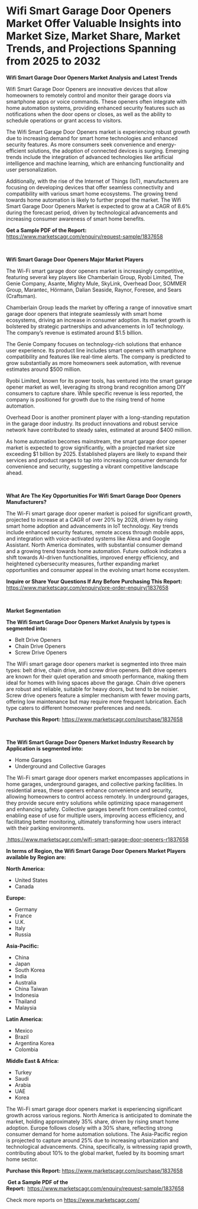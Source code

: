 <p><h1>Wifi Smart Garage Door Openers Market Offer Valuable Insights into Market Size, Market Share, Market Trends, and Projections Spanning from 2025 to 2032</h1></p><p><strong>Wifi Smart Garage Door Openers Market Analysis and Latest Trends</strong></p>
<p><p>Wifi Smart Garage Door Openers are innovative devices that allow homeowners to remotely control and monitor their garage doors via smartphone apps or voice commands. These openers often integrate with home automation systems, providing enhanced security features such as notifications when the door opens or closes, as well as the ability to schedule operations or grant access to visitors.</p><p>The Wifi Smart Garage Door Openers market is experiencing robust growth due to increasing demand for smart home technologies and enhanced security features. As more consumers seek convenience and energy-efficient solutions, the adoption of connected devices is surging. Emerging trends include the integration of advanced technologies like artificial intelligence and machine learning, which are enhancing functionality and user personalization.</p><p>Additionally, with the rise of the Internet of Things (IoT), manufacturers are focusing on developing devices that offer seamless connectivity and compatibility with various smart home ecosystems. The growing trend towards home automation is likely to further propel the market. The Wifi Smart Garage Door Openers Market is expected to grow at a CAGR of 8.6% during the forecast period, driven by technological advancements and increasing consumer awareness of smart home benefits.</p></p>
<p><strong>Get a Sample PDF of the Report:&nbsp;</strong> <a href="https://www.marketscagr.com/enquiry/request-sample/1837658?utm_campaign=2097&utm_medium=2&utm_source=Github&utm_content=ia&utm_term=28022025&utm_id=wifi-smart-garage-door-openers">https://www.marketscagr.com/enquiry/request-sample/1837658</a></p>
<p>&nbsp;</p>
<p><strong>Wifi Smart Garage Door Openers Major Market Players</strong></p>
<p><p>The Wi-Fi smart garage door openers market is increasingly competitive, featuring several key players like Chamberlain Group, Ryobi Limited, The Genie Company, Asante, Mighty Mule, SkyLink, Overhead Door, SOMMER Group, Marantec, Hörmann, Dalian Seaside, Raynor, Foresee, and Sears (Craftsman). </p><p>Chamberlain Group leads the market by offering a range of innovative smart garage door openers that integrate seamlessly with smart home ecosystems, driving an increase in consumer adoption. Its market growth is bolstered by strategic partnerships and advancements in IoT technology. The company’s revenue is estimated around $1.5 billion.</p><p>The Genie Company focuses on technology-rich solutions that enhance user experience. Its product line includes smart openers with smartphone compatibility and features like real-time alerts. The company is predicted to grow substantially as more homeowners seek automation, with revenue estimates around $500 million.</p><p>Ryobi Limited, known for its power tools, has ventured into the smart garage opener market as well, leveraging its strong brand recognition among DIY consumers to capture share. While specific revenue is less reported, the company is positioned for growth due to the rising trend of home automation.</p><p>Overhead Door is another prominent player with a long-standing reputation in the garage door industry. Its product innovations and robust service network have contributed to steady sales, estimated at around $400 million. </p><p>As home automation becomes mainstream, the smart garage door opener market is expected to grow significantly, with a projected market size exceeding $1 billion by 2025. Established players are likely to expand their services and product ranges to tap into increasing consumer demands for convenience and security, suggesting a vibrant competitive landscape ahead.</p></p>
<p>&nbsp;</p>
<p><strong>What Are The Key Opportunities For Wifi Smart Garage Door Openers Manufacturers?</strong></p>
<p><p>The Wi-Fi smart garage door opener market is poised for significant growth, projected to increase at a CAGR of over 20% by 2028, driven by rising smart home adoption and advancements in IoT technology. Key trends include enhanced security features, remote access through mobile apps, and integration with voice-activated systems like Alexa and Google Assistant. North America dominates, with substantial consumer demand and a growing trend towards home automation. Future outlook indicates a shift towards AI-driven functionalities, improved energy efficiency, and heightened cybersecurity measures, further expanding market opportunities and consumer appeal in the evolving smart home ecosystem.</p></p>
<p><strong>Inquire or Share Your Questions If Any Before Purchasing This Report:</strong> <a href="https://www.marketscagr.com/enquiry/pre-order-enquiry/1837658?utm_campaign=2097&utm_medium=2&utm_source=Github&utm_content=ia&utm_term=28022025&utm_id=wifi-smart-garage-door-openers">https://www.marketscagr.com/enquiry/pre-order-enquiry/1837658</a></p>
<p>&nbsp;</p>
<p><strong>Market Segmentation</strong></p>
<p><strong>The Wifi Smart Garage Door Openers Market Analysis by types is segmented into:</strong></p>
<p><ul><li>Belt Drive Openers</li><li>Chain Drive Openers</li><li>Screw Drive Openers</li></ul></p>
<p><p>The WiFi smart garage door openers market is segmented into three main types: belt drive, chain drive, and screw drive openers. Belt drive openers are known for their quiet operation and smooth performance, making them ideal for homes with living spaces above the garage. Chain drive openers are robust and reliable, suitable for heavy doors, but tend to be noisier. Screw drive openers feature a simpler mechanism with fewer moving parts, offering low maintenance but may require more frequent lubrication. Each type caters to different homeowner preferences and needs.</p></p>
<p><strong>Purchase this Report:&nbsp;</strong><a href="https://www.marketscagr.com/purchase/1837658?utm_campaign=2097&utm_medium=2&utm_source=Github&utm_content=ia&utm_term=28022025&utm_id=wifi-smart-garage-door-openers">https://www.marketscagr.com/purchase/1837658</a></p>
<p>&nbsp;</p>
<p><strong>The Wifi Smart Garage Door Openers Market Industry Research by Application is segmented into:</strong></p>
<p><ul><li>Home Garages</li><li>Underground and Collective Garages</li></ul></p>
<p><p>The Wi-Fi smart garage door openers market encompasses applications in home garages, underground garages, and collective parking facilities. In residential areas, these openers enhance convenience and security, allowing homeowners to control access remotely. In underground garages, they provide secure entry solutions while optimizing space management and enhancing safety. Collective garages benefit from centralized control, enabling ease of use for multiple users, improving access efficiency, and facilitating better monitoring, ultimately transforming how users interact with their parking environments.</p></p>
<p><a href="https://www.marketscagr.com/wifi-smart-garage-door-openers-r1837658?utm_campaign=2097&utm_medium=2&utm_source=Github&utm_content=ia&utm_term=28022025&utm_id=wifi-smart-garage-door-openers">&nbsp;https://www.marketscagr.com/wifi-smart-garage-door-openers-r1837658</a></p>
<p><strong>In terms of Region, the Wifi Smart Garage Door Openers Market Players available by Region are:</strong></p>
<p>
    <p> <strong> North America: </strong>
        <ul>
            <li>United States</li>
            <li>Canada</li>
        </ul>
        </p> 
    <p> <strong> Europe: </strong>
        <ul>
            <li>Germany</li>
            <li>France</li>
            <li>U.K.</li>
            <li>Italy</li>
            <li>Russia</li>
        </ul>
        </p> 
    <p> <strong> Asia-Pacific: </strong>
        <ul>
            <li>China</li>
            <li>Japan</li>
            <li>South Korea</li>
            <li>India</li>
            <li>Australia</li>
            <li>China Taiwan</li>
            <li>Indonesia</li>
            <li>Thailand</li>
            <li>Malaysia</li>
        </ul>
        </p> 
    <p> <strong> Latin America: </strong>
        <ul>
            <li>Mexico</li>
            <li>Brazil</li>
            <li>Argentina Korea</li>
            <li>Colombia</li>
        </ul>
        </p> 
    <p> <strong> Middle East & Africa: </strong>
        <ul>
            <li>Turkey</li>
            <li>Saudi</li>
            <li>Arabia</li>
            <li>UAE</li>
            <li>Korea</li>
        </ul>
    </p>
    </p>
<p><p>The Wi-Fi smart garage door openers market is experiencing significant growth across various regions. North America is anticipated to dominate the market, holding approximately 35% share, driven by rising smart home adoption. Europe follows closely with a 30% share, reflecting strong consumer demand for home automation solutions. The Asia-Pacific region is projected to capture around 25% due to increasing urbanization and technological advancements. China, specifically, is witnessing rapid growth, contributing about 10% to the global market, fueled by its booming smart home sector.</p></p>
<p><strong>Purchase this Report: </strong><a href="https://www.marketscagr.com/purchase/1837658?utm_campaign=2097&utm_medium=2&utm_source=Github&utm_content=ia&utm_term=28022025&utm_id=wifi-smart-garage-door-openers">https://www.marketscagr.com/purchase/1837658</a></p>
<p>&nbsp;<strong>Get a Sample PDF of the Report:&nbsp;&nbsp;</strong><a href="https://www.marketscagr.com/enquiry/request-sample/1837658?utm_campaign=2097&utm_medium=2&utm_source=Github&utm_content=ia&utm_term=28022025&utm_id=wifi-smart-garage-door-openers">https://www.marketscagr.com/enquiry/request-sample/1837658</a></p>
<p><strong></strong></p>
<p>Check more reports on <a href="https://www.marketscagr.com/?utm_campaign=2097&utm_medium=2&utm_source=Github&utm_content=ia&utm_term=28022025&utm_id=wifi-smart-garage-door-openers">https://www.marketscagr.com/</a></p>